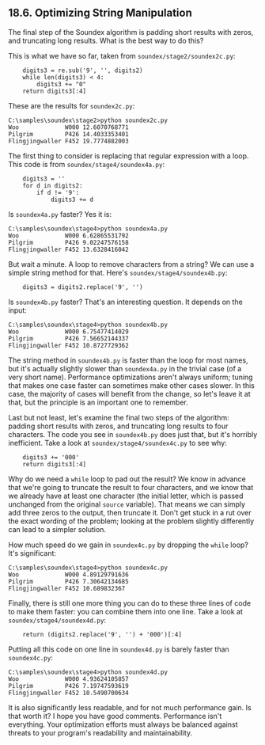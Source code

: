 

18.6. Optimizing String Manipulation
------------------------------------

The final step of the Soundex algorithm is padding short results with
zeros, and truncating long results. What is the best way to do this?

This is what we have so far, taken from `soundex/stage2/soundex2c.py`:

        digits3 = re.sub('9', '', digits2)
        while len(digits3) < 4:
            digits3 += "0"
        return digits3[:4]

These are the results for `soundex2c.py`:

    C:\samples\soundex\stage2>python soundex2c.py
    Woo             W000 12.6070768771
    Pilgrim         P426 14.4033353401
    Flingjingwaller F452 19.7774882003

The first thing to consider is replacing that regular expression with a
loop. This code is from `soundex/stage4/soundex4a.py`:

        digits3 = ''
        for d in digits2:
            if d != '9':
                digits3 += d

Is `soundex4a.py` faster? Yes it is:

    C:\samples\soundex\stage4>python soundex4a.py
    Woo             W000 6.62865531792
    Pilgrim         P426 9.02247576158
    Flingjingwaller F452 13.6328416042

But wait a minute. A loop to remove characters from a string? We can use
a simple string method for that. Here's `soundex/stage4/soundex4b.py`:

        digits3 = digits2.replace('9', '')

Is `soundex4b.py` faster? That's an interesting question. It depends on
the input:

    C:\samples\soundex\stage4>python soundex4b.py
    Woo             W000 6.75477414029
    Pilgrim         P426 7.56652144337
    Flingjingwaller F452 10.8727729362

The string method in `soundex4b.py` is faster than the loop for most
names, but it's actually slightly slower than `soundex4a.py` in the
trivial case (of a very short name). Performance optimizations aren't
always uniform; tuning that makes one case faster can sometimes make
other cases slower. In this case, the majority of cases will benefit
from the change, so let's leave it at that, but the principle is an
important one to remember.

Last but not least, let's examine the final two steps of the algorithm:
padding short results with zeros, and truncating long results to four
characters. The code you see in `soundex4b.py` does just that, but it's
horribly inefficient. Take a look at `soundex/stage4/soundex4c.py` to
see why:

        digits3 += '000'
        return digits3[:4]

Why do we need a `while` loop to pad out the result? We know in advance
that we're going to truncate the result to four characters, and we know
that we already have at least one character (the initial letter, which
is passed unchanged from the original `source` variable). That means we
can simply add three zeros to the output, then truncate it. Don't get
stuck in a rut over the exact wording of the problem; looking at the
problem slightly differently can lead to a simpler solution.

How much speed do we gain in `soundex4c.py` by dropping the `while`
loop? It's significant:

    C:\samples\soundex\stage4>python soundex4c.py
    Woo             W000 4.89129791636
    Pilgrim         P426 7.30642134685
    Flingjingwaller F452 10.689832367

Finally, there is still one more thing you can do to these three lines
of code to make them faster: you can combine them into one line. Take a
look at `soundex/stage4/soundex4d.py`:

        return (digits2.replace('9', '') + '000')[:4]

Putting all this code on one line in `soundex4d.py` is barely faster
than `soundex4c.py`:

    C:\samples\soundex\stage4>python soundex4d.py
    Woo             W000 4.93624105857
    Pilgrim         P426 7.19747593619
    Flingjingwaller F452 10.5490700634

It is also significantly less readable, and for not much performance
gain. Is that worth it? I hope you have good comments. Performance isn't
everything. Your optimization efforts must always be balanced against
threats to your program's readability and maintainability.

  

